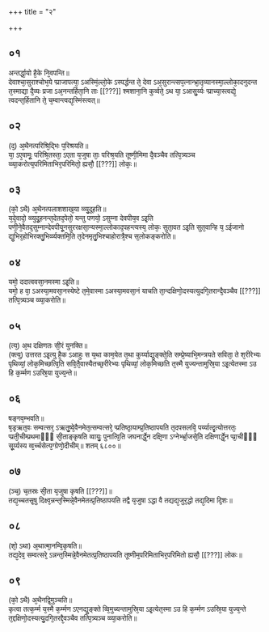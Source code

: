 +++
title = "२"

+++
## ०१
अन्तर्द्धा᳘यो है᳘के नि᳘वपन्ति॥  
देवाश्चा᳘सुराश्चोभ᳘ये प्प्राजापत्या᳘ ऽअस्मिं᳘ल्लो᳘के ऽस्पर्द्धन्त ते᳘ देवा ऽअ᳘सुरान्त्सप᳘त्नान्भ्रा᳘तृव्यानस्मा᳘ल्लोका᳘दनुदन्त त᳘स्माद्या दै᳘व्यः प्रजा ऽअ᳘नन्तर्हिता᳘नि ताः [[???]] श्मशाना᳘नि कुर्व्वते᳘ ऽथ या᳘ ऽआसु᳘र्य्यः प्प्राच्या᳘स्त्वद्ये᳘ त्वदन्त᳘र्हितानि ते᳘ च᳘म्वान्त्वद्य᳘स्मिंस्त्वत्॥  
## ०२
(द᳘) अ᳘थैनत्परिश्रि᳘द्भिः प᳘रिश्रयति॥  
या᳘ ऽए᳘वामूः᳘ परिश्रि᳘तस्ता᳘ ऽएता य᳘जुषा ताः᳘ परिश्र᳘यति तूष्णी᳘मिमा दै᳘वञ्चैव तत्पि᳘त्र्यञ्च व्व्या᳘करोत्य᳘परिमिताभिर᳘परिमितो᳘ ह्यसौ᳘ [[???]] लोकः᳘॥  
## ०३
(को᳘ ऽथै) अ᳘थैनत्पलाशशाख᳘या व्व्यु᳘दूहति॥  
य᳘दे᳘वादो᳘ व्व्युदू᳘हनन्त᳘देतद᳘पेतो᳘ यन्तु पणयो᳘ ऽसुम्ना देवपीय᳘व ऽइ᳘ति पणी᳘ने᳘वैतद᳘सुम्नान्देवपीयू᳘नसुररक्षसा᳘न्यस्मा᳘ल्लोकाद᳘पहन्त्यस्य᳘ लोकः᳘ सुता᳘वत ऽइ᳘ति सुत᳘वान्हि य᳘ ऽईजानो द्यु᳘भिर᳘होभिरक्तु᳘भिर्व्व्यक्तमि᳘ति त᳘देनमृतु᳘भिश्चाहोरात्रै᳘श्च स᳘लोकङ्करोति॥  
## ०४
यमो᳘ ददात्ववसा᳘नमस्मा ऽइ᳘ति॥  
यमो᳘ ह वा᳘ ऽअस्या᳘मवसा᳘नस्येष्टे त᳘मे᳘वास्मा ऽअस्या᳘मवसा᳘नं याचति ता᳘न्दक्षिणो᳘दस्यत्युदगि᳘तरान्दै᳘वञ्चैव [[???]] तत्पि᳘त्र्यञ्च व्व्या᳘करोति॥  
## ०५
(त्य᳘) अ᳘थ दक्षिणतः सी᳘रं युनक्ति॥  
(क्त्यु) उत्तरत ऽइ᳘त्यु है᳘क ऽआहुः स य᳘था काम᳘येत त᳘था कुर्य्याद्युङ्क्ते᳘ति सम्प्रे᳘ष्याभि᳘मन्त्रयते सविता᳘ ते श᳘रीरेभ्यः पृथिव्यां᳘ लोक᳘मिच्छत्वि᳘ति सवि᳘तै᳘वास्यैतच्छ᳘रीरेभ्यः पृथिव्यां᳘ लोक᳘मिच्छति त᳘स्मै युज्यन्तामुस्रि᳘या ऽइ᳘त्येतस्मा ऽउ हि क᳘र्म्मण ऽउस्रि᳘या युज्य᳘न्ते॥  
## ०६
षङ्गव᳘म्भवति॥  
ष᳘डृऋत᳘वः सम्वत्सर᳘ ऽऋतु᳘ष्वे᳘वैनमेत᳘त्सम्वत्सरे᳘ प्प्रतिष्ठा᳘याम्प्र᳘तिष्ठापयति त᳘दपसलवि᳘ पर्य्यात्दृ᳘त्योत्तरतः᳘ प्प्रती᳘चीम्प्रथमाᳫँ᳭ सी᳘ताङ्कृषति व्वायुः᳘ पुनात्वि᳘ति जघनार्द्धे᳘न दक्षि᳘णा ऽग्नेर्भ्भ्रा᳘जसे᳘ति दक्षिणार्द्धे᳘न प्प्रा᳘चीᳫँ᳭ सू᳘र्य्यस्य व्व᳘र्च्चसेत्य᳘ग्ग्रेणो᳘दीचीम्॥ शतम् ६८००॥  
## ०७
(ञ्च᳘) च᳘तस्रः सी᳘ता य᳘जुषा कृषति [[???]]॥  
तद्य᳘च्चतसृ᳘षु दिक्ष्व᳘न्नन्त᳘स्मिन्ने᳘वैनमेतत्प्र᳘तिष्ठापयति तद्वै य᳘जुषा ऽद्धा वै तद्यद्य᳘जुर᳘द्धो तद्य᳘दिमा दि᳘शः॥  
## ०८
(शो᳘ ऽथा) अ᳘थात्मा᳘नम्वि᳘कृषति॥  
तद्य᳘देव᳘ सम्वत्सरे᳘ ऽन्नन्त᳘स्मिन्ने᳘वैनमेतत्प्र᳘तिष्ठापयति तूष्णीम᳘परिमिताभिर᳘परिमितो ह्यसौ᳘ [[???]] लोकः॥  
## ०९
(को᳘ ऽथै) अ᳘थैनद्वि᳘मुञ्चति॥  
कृत्वा तत्क᳘र्म्म य᳘स्मै क᳘र्म्मण ऽएनद्यु᳘ङ्क्ते व्वि᳘मुच्यन्तामुस्रि᳘या ऽइ᳘त्येत᳘स्मा ऽउ हि क᳘र्म्मण ऽउस्रि᳘या युज्य᳘न्ते त᳘द्दक्षिणो᳘दस्यत्यु᳘दगि᳘तरद्दै᳘वञ्चैव तत्पि᳘त्र्यञ्च व्व्या᳘करोति॥  
